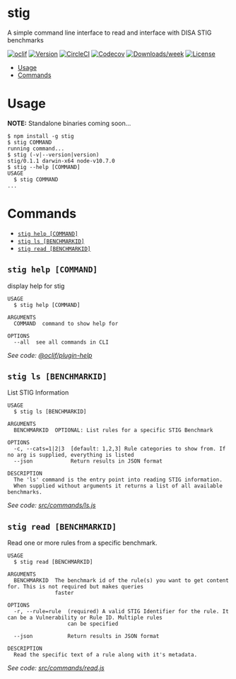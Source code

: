 stig
====

A simple command line interface to read and interface with DISA STIG benchmarks

[![oclif](https://img.shields.io/badge/cli-oclif-brightgreen.svg)](https://oclif.io)
[![Version](https://img.shields.io/npm/v/stig.svg)](https://npmjs.org/package/stig)
[![CircleCI](https://circleci.com/gh/defionscode/stig-cli/tree/master.svg?style=shield)](https://circleci.com/gh/defionscode/stig-cli/tree/master)
[![Codecov](https://codecov.io/gh/defionscode/stig-cli/branch/master/graph/badge.svg)](https://codecov.io/gh/defionscode/stig-cli)
[![Downloads/week](https://img.shields.io/npm/dw/stig.svg)](https://npmjs.org/package/stig)
[![License](https://img.shields.io/npm/l/stig.svg)](https://github.com/defionscode/stig-cli/blob/master/package.json)

<!-- toc -->
* [Usage](#usage)
* [Commands](#commands)
<!-- tocstop -->
# Usage

**NOTE:** Standalone binaries coming soon...

<!-- usage -->
```sh-session
$ npm install -g stig
$ stig COMMAND
running command...
$ stig (-v|--version|version)
stig/0.1.1 darwin-x64 node-v10.7.0
$ stig --help [COMMAND]
USAGE
  $ stig COMMAND
...
```
<!-- usagestop -->
# Commands
<!-- commands -->
* [`stig help [COMMAND]`](#stig-help-command)
* [`stig ls [BENCHMARKID]`](#stig-ls-benchmarkid)
* [`stig read [BENCHMARKID]`](#stig-read-benchmarkid)

## `stig help [COMMAND]`

display help for stig

```
USAGE
  $ stig help [COMMAND]

ARGUMENTS
  COMMAND  command to show help for

OPTIONS
  --all  see all commands in CLI
```

_See code: [@oclif/plugin-help](https://github.com/oclif/plugin-help/blob/v2.1.0/src/commands/help.ts)_

## `stig ls [BENCHMARKID]`

List STIG Information

```
USAGE
  $ stig ls [BENCHMARKID]

ARGUMENTS
  BENCHMARKID  OPTIONAL: List rules for a specific STIG Benchmark

OPTIONS
  -c, --cats=1|2|3  [default: 1,2,3] Rule categories to show from. If no arg is supplied, everything is listed
  --json            Return results in JSON format

DESCRIPTION
  The 'ls' command is the entry point into reading STIG information.
  When supplied without arguments it returns a list of all available benchmarks.
```

_See code: [src/commands/ls.js](https://github.com/defionscode/stig-cli/blob/v0.1.1/src/commands/ls.js)_

## `stig read [BENCHMARKID]`

Read one or more rules from a specific benchmark.

```
USAGE
  $ stig read [BENCHMARKID]

ARGUMENTS
  BENCHMARKID  The benchmark id of the rule(s) you want to get content for. This is not required but makes queries
               faster

OPTIONS
  -r, --rule=rule  (required) A valid STIG Identifier for the rule. It can be a Vulnerability or Rule ID. Multiple rules
                   can be specified

  --json           Return results in JSON format

DESCRIPTION
  Read the specific text of a rule along with it's metadata.
```

_See code: [src/commands/read.js](https://github.com/defionscode/stig-cli/blob/v0.1.1/src/commands/read.js)_
<!-- commandsstop -->
